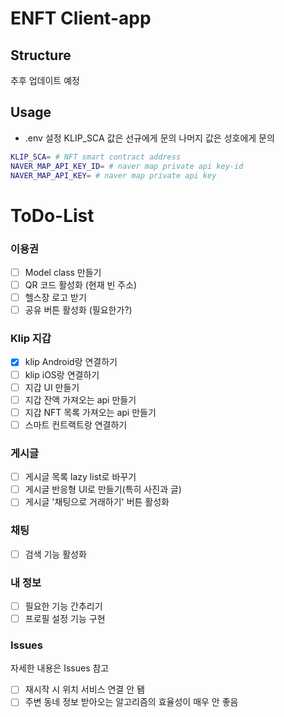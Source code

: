 # ENFT Client-app

## Structure

추후 업데이트 예정

## Usage

- .env 설정
  KLIP_SCA 값은 선규에게 문의
  나머지 값은 성호에게 문의

```sh
KLIP_SCA= # NFT smart contract address
NAVER_MAP_API_KEY_ID= # naver map private api key-id 
NAVER_MAP_API_KEY= # naver map private api key
```

# ToDo-List

### 이용권
- [ ] Model class 만들기
- [ ] QR 코드 활성화 (현재 빈 주소)
- [ ] 헬스장 로고 받기
- [ ] 공유 버튼 활성화 (필요한가?)

### Klip 지갑
- [x] klip Android랑 연결하기
- [ ] klip iOS랑 연결하기
- [ ] 지갑 UI 만들기
- [ ] 지갑 잔액 가져오는 api 만들기
- [ ] 지갑 NFT 목록 가져오는 api 만들기
- [ ] 스마트 컨트랙트랑 연결하기

### 게시글
- [ ] 게시글 목록 lazy list로 바꾸기
- [ ] 게시글 반응형 UI로 만들기(특히 사진과 글)
- [ ] 게시글 '채팅으로 거래하기' 버튼 활성화

### 채팅
- [ ] 검색 기능 활성화

### 내 정보
- [ ] 필요한 기능 간추리기
- [ ] 프로필 설정 기능 구현

### Issues

자세한 내용은 Issues 참고

- [ ] 재시작 시 위치 서비스 연결 안 됌
- [ ] 주변 동네 정보 받아오는 알고리즘의 효율성이 매우 안 좋음
